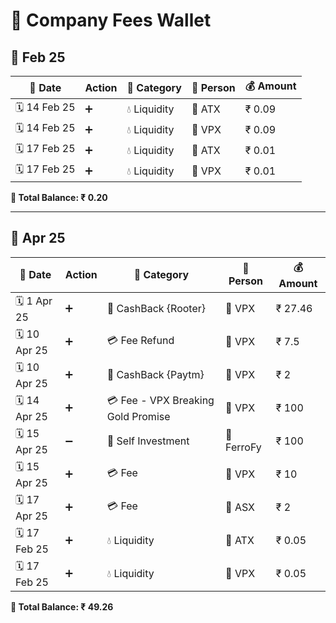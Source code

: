 # 📒 Company Fees Wallet

## 📅 Feb 25

|📅 Date    | Action  | 💼 Category  | 👤 Person | 💰 Amount |
|-----------|--------|-------------|----------|-----------|
| 🗓 14 Feb 25 | ➕  | 💧 Liquidity  | 🏦 ATX   | ₹ 0.09    |
| 🗓 14 Feb 25 | ➕  | 💧 Liquidity  | 🏦 VPX   | ₹ 0.09    |
| 🗓 17 Feb 25 | ➕  | 💧 Liquidity  | 🏦 ATX   | ₹ 0.01    |
| 🗓 17 Feb 25 | ➕  | 💧 Liquidity  | 🏦 VPX   | ₹ 0.01    |

**🔢 Total Balance: ₹ 0.20**

---

## 📅 Apr 25

|📅 Date    | Action  | 💼 Category                          | 👤 Person  | 💰 Amount |
|-----------|--------|-------------------------------------|-----------|-----------|
| 🗓 1 Apr 25  | ➕  | 🎉 CashBack {Rooter}              | 🏦 VPX    | ₹ 27.46   |
| 🗓 10 Apr 25 | ➕  | 💳 Fee Refund                     | 🏦 VPX    | ₹ 7.5     |
| 🗓 10 Apr 25 | ➕  | 🎉 CashBack {Paytm}               | 🏦 VPX    | ₹ 2       |
| 🗓 14 Apr 25 | ➕  | 💳 Fee - VPX Breaking Gold Promise | 🏦 VPX    | ₹ 100     |
| 🗓 15 Apr 25 | ➖  | 🎉 Self Investment               | 🏦 FerroFy | ₹ 100     |
| 🗓 15 Apr 25 | ➕  | 💳 Fee                             | 🏦 VPX    | ₹ 10      |
| 🗓 17 Apr 25 | ➕  | 💳 Fee                             | 🏦 ASX    | ₹ 2      |
| 🗓 17 Feb 25 | ➕  | 💧 Liquidity  | 🏦 ATX   | ₹ 0.05    |
| 🗓 17 Feb 25 | ➕  | 💧 Liquidity  | 🏦 VPX   | ₹ 0.05    |


**🔢 Total Balance: ₹ 49.26**
